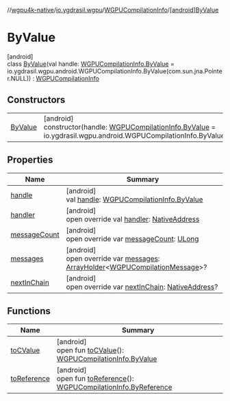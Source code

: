//[wgpu4k-native](../../../../index.md)/[io.ygdrasil.wgpu](../../index.md)/[WGPUCompilationInfo](../index.md)/[[android]ByValue](index.md)

# ByValue

[android]\
class [ByValue](index.md)(val handle: [WGPUCompilationInfo.ByValue](../../../io.ygdrasil.wgpu.android/-w-g-p-u-compilation-info/-by-value/index.md) = io.ygdrasil.wgpu.android.WGPUCompilationInfo.ByValue(com.sun.jna.Pointer.NULL)) : [WGPUCompilationInfo](../index.md)

## Constructors

| | |
|---|---|
| [ByValue](-by-value.md) | [android]<br>constructor(handle: [WGPUCompilationInfo.ByValue](../../../io.ygdrasil.wgpu.android/-w-g-p-u-compilation-info/-by-value/index.md) = io.ygdrasil.wgpu.android.WGPUCompilationInfo.ByValue(com.sun.jna.Pointer.NULL)) |

## Properties

| Name | Summary |
|---|---|
| [handle](handle.md) | [android]<br>val [handle](handle.md): [WGPUCompilationInfo.ByValue](../../../io.ygdrasil.wgpu.android/-w-g-p-u-compilation-info/-by-value/index.md) |
| [handler](handler.md) | [android]<br>open override val [handler](handler.md): [NativeAddress](../../../ffi/-native-address/index.md) |
| [messageCount](message-count.md) | [android]<br>open override var [messageCount](message-count.md): [ULong](https://kotlinlang.org/api/core/kotlin-stdlib/kotlin/-u-long/index.html) |
| [messages](messages.md) | [android]<br>open override var [messages](messages.md): [ArrayHolder](../../../ffi/-array-holder/index.md)&lt;[WGPUCompilationMessage](../../-w-g-p-u-compilation-message/index.md)&gt;? |
| [nextInChain](next-in-chain.md) | [android]<br>open override var [nextInChain](next-in-chain.md): [NativeAddress](../../../ffi/-native-address/index.md)? |

## Functions

| Name | Summary |
|---|---|
| [toCValue](../[android]to-c-value.md) | [android]<br>open fun [toCValue](../[android]to-c-value.md)(): [WGPUCompilationInfo.ByValue](../../../io.ygdrasil.wgpu.android/-w-g-p-u-compilation-info/-by-value/index.md) |
| [toReference](../to-reference.md) | [android]<br>open fun [toReference](../to-reference.md)(): [WGPUCompilationInfo.ByReference](../../../io.ygdrasil.wgpu.android/-w-g-p-u-compilation-info/-by-reference/index.md) |